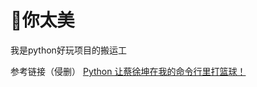 # 🐔你太美

我是python好玩项目的搬运工

参考链接（侵删）
[Python 让蔡徐坤在我的命令行里打篮球！](http://www.ijiandao.com/2b/baijia/242920.html)